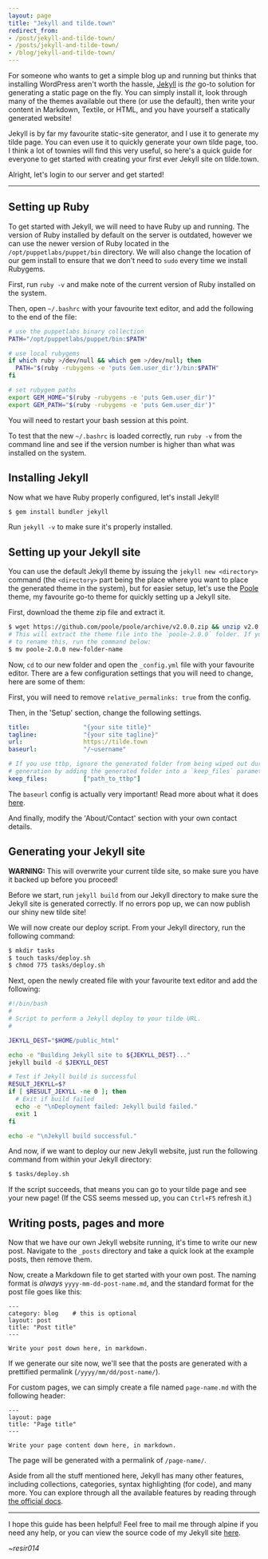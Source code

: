 ```yaml
---
layout: page
title: "Jekyll and tilde.town"
redirect_from:
- /post/jekyll-and-tilde-town/
- /posts/jekyll-and-tilde-town/
- /blog/jekyll-and-tilde-town/
---
```


For someone who wants to get a simple blog up and running but thinks that installing WordPress aren't worth the hassle, [Jekyll](https://jekyllrb.com/) is *the* go-to solution for generating a static page on the fly. You can simply install it, look through many of the themes available out there (or use the default), then write your content in Markdown, Textile, or HTML, and you have yourself a statically generated website!

Jekyll is by far my favourite static-site generator, and I use it to generate my tilde page. You can even use it to quickly generate your own tilde page, too. I think a lot of townies will find this very useful, so here's a quick guide for everyone to get started with creating your first ever Jekyll site on tilde.town.

Alright, let's login to our server and get started!

---

## Setting up Ruby

To get started with Jekyll, we will need to have Ruby up and running. The version of Ruby installed by default on the server is outdated, however we can use the newer version of Ruby located in the `/opt/puppetlabs/puppet/bin` directory. We will also change the location of our gem install to ensure that we don't need to `sudo` every time we install Rubygems.

First, run `ruby -v` and make note of the current version of Ruby installed on the system.

Then, open `~/.bashrc` with your favourite text editor, and add the following to the end of the file:

```bash
# use the puppetlabs binary collection
PATH="/opt/puppetlabs/puppet/bin:$PATH"

# use local rubygems
if which ruby >/dev/null && which gem >/dev/null; then
  PATH="$(ruby -rubygems -e 'puts Gem.user_dir')/bin:$PATH"
fi

# set rubygem paths
export GEM_HOME="$(ruby -rubygems -e 'puts Gem.user_dir')"
export GEM_PATH="$(ruby -rubygems -e 'puts Gem.user_dir')"
```

You will need to restart your bash session at this point.

To test that the new `~/.bashrc` is loaded correctly, run `ruby -v` from the command line and see if the version number is higher than what was installed on the system.

## Installing Jekyll

Now what we have Ruby properly configured, let's install Jekyll!

```bash
$ gem install bundler jekyll
```

Run `jekyll -v` to make sure it's properly installed.

## Setting up your Jekyll site

You can use the default Jekyll theme by issuing the `jekyll new <directory>` command (the `<directory>` part being the place where you want to place the generated theme in the system), but for easier setup, let's use the [Poole](http://getpoole.com/) theme, my favourite go-to theme for quickly setting up a Jekyll site.

First, download the theme zip file and extract it.

```bash
$ wget https://github.com/poole/poole/archive/v2.0.0.zip && unzip v2.0.0.zip -d .
# This will extract the theme file into the `poole-2.0.0` folder. If you want
# to rename this, run the command below:
$ mv poole-2.0.0 new-folder-name
```

Now, `cd` to our new folder and open the `_config.yml` file with your favourite editor. There are a few configuration settings that you will need to change, here are some of them:

First, you will need to remove `relative_permalinks: true` from the config.

Then, in the 'Setup' section, change the following settings.

```yaml
title:               "{your site title}"
tagline:             "{your site tagline}"
url:                 https://tilde.town
baseurl:             "/~username"

# If you use ttbp, ignore the generated folder from being wiped out during
# generation by adding the generated folder into a `keep_files` parameter
keep_files:          ["path_to_ttbp"]
```

The `baseurl` config is actually very important! Read more about what it does [here](https://byparker.com/blog/2014/clearing-up-confusion-around-baseurl/).

And finally, modify the 'About/Contact' section with your own contact details.

## Generating your Jekyll site

<div class="message">
<strong>WARNING:</strong> This will overwrite your current tilde site, so make sure you have it backed up before you proceed!
</div>

Before we start, run `jekyll build` from our Jekyll directory to make sure the Jekyll site is generated correctly. If no errors pop up, we can now publish our shiny new tilde site!

We will now create our deploy script. From your Jekyll directory, run the following command:

```bash
$ mkdir tasks
$ touch tasks/deploy.sh
$ chmod 775 tasks/deploy.sh
```

Next, open the newly created file with your favourite text editor and add the following:

```bash
#!/bin/bash
#
# Script to perform a Jekyll deploy to your tilde URL.
#

JEKYLL_DEST="$HOME/public_html"

echo -e "Building Jekyll site to ${JEKYLL_DEST}..."
jekyll build -d $JEKYLL_DEST

# Test if Jekyll build is successful
RESULT_JEKYLL=$?
if [ $RESULT_JEKYLL -ne 0 ]; then
  # Exit if build failed
  echo -e "\nDeployment failed: Jekyll build failed."
  exit 1
fi

echo -e "\nJekyll build successful."
```

And now, if we want to deploy our new Jekyll website, just run the following command from within your Jekyll directory:

```bash
$ tasks/deploy.sh
```

If the script succeeds, that means you can go to your tilde page and see your new page! (If the CSS seems messed up, you can `Ctrl+F5` refresh it.)

## Writing posts, pages and more

Now that we have our own Jekyll website running, it's time to write our new post. Navigate to the `_posts` directory and take a quick look at the example posts, then remove them.

Now, create a Markdown file to get started with your own post. The naming format is *always* `yyyy-mm-dd-post-name.md`, and the standard format for the post file goes like this:

```
---
category: blog    # this is optional
layout: post
title: "Post title"
---

Write your post down here, in markdown.
```

If we generate our site now, we'll see that the posts are generated with a prettified permalink (`/yyyy/mm/dd/post-name/`).

For custom pages, we can simply create a file named `page-name.md` with the following header:

```
---
layout: page
title: "Page title"
---

Write your page content down here, in markdown.
```

The page will be generated with a permalink of `/page-name/`.

Aside from all the stuff mentioned here, Jekyll has many other features, including collections, categories, syntax highlighting (for code), and many more. You can explore through all the available features by reading through [the official docs](https://jekyllrb.com/docs/home/).

---

I hope this guide has been helpful! Feel free to mail me through alpine if you need any help, or you can view the source code of my Jekyll site [here](https://github.com/resir014/resir014-tilde).

*~resir014*
